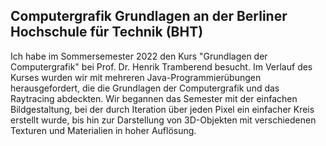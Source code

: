 ## Computergrafik Grundlagen an der Berliner Hochschule für Technik (BHT)

Ich habe im Sommersemester 2022 den Kurs "Grundlagen der Computergrafik" bei Prof. Dr. Henrik Tramberend besucht.
Im Verlauf des Kurses wurden wir mit mehreren Java-Programmierübungen herausgefordert, die die Grundlagen der Computergrafik und das Raytracing abdeckten.
Wir begannen das Semester mit der einfachen Bildgestaltung, bei der durch Iteration über jeden Pixel ein einfacher Kreis erstellt wurde,
bis hin zur Darstellung von 3D-Objekten mit verschiedenen Texturen und Materialien in hoher Auflösung.
